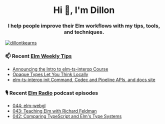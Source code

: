 <h1 align="center">Hi 👋, I'm Dillon</h1>
<h3 align="center">I help people improve their Elm workflows with my tips, tools, and techniques.</h3>


<p align="left"> <a href="https://twitter.com/dillontkearns" target="blank"><img src="https://img.shields.io/twitter/follow/dillontkearns" alt="dillontkearns" /></a> </p>


### 📫 Recent [Elm Weekly Tips](https://incrementalelm.com/tips)
<!-- BLOG-POST-LIST:START -->
- [Announcing the Intro to elm-ts-interop Course](https://incrementalelm.com/announcing-elm-ts-interop-course)
- [Opaque Types Let You Think Locally](https://incrementalelm.com/opaque-types-let-you-think-locally)
- [elm-ts-interop init Command, Codec and Pipeline APIs, and docs site](https://incrementalelm.com/elm-ts-interop-improvements)
<!-- BLOG-POST-LIST:END -->

### 🎙 Recent [Elm Radio](https://elm-radio.com/) podcast episodes
<!-- ELM-RADIO-LIST:START -->
- [044: elm-webgl](https://elm-radio.com/episode/elm-webgl)
- [043: Teaching Elm with Richard Feldman](https://elm-radio.com/episode/teaching-elm)
- [042: Comparing TypeScript and Elm&#39;s Type Systems](https://elm-radio.com/episode/ts-and-elm-type-systems)
<!-- ELM-RADIO-LIST:END -->
